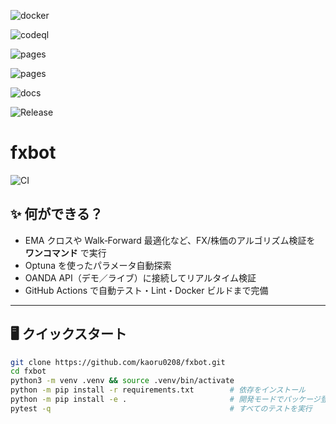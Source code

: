 ![docker](https://img.shields.io/github/actions/workflow/status/kaoru0208/fxbot/docker-build.yml?branch=master)

![codeql](https://img.shields.io/github/actions/workflow/status/kaoru0208/fxbot/codeql.yml?branch=master)

![pages](https://img.shields.io/github/actions/workflow/status/kaoru0208/fxbot/docs-pages.yml?branch=master)

![pages](https://img.shields.io/github/actions/workflow/status/kaoru0208/fxbot/pages.yml?branch=master)

![docs](https://img.shields.io/badge/docs-online-brightgreen)

![Release](https://img.shields.io/github/v/tag/kaoru0208/fxbot?label=release)

<!-- プロジェクト名と CI バッジ -->
# fxbot  
![CI](https://github.com/kaoru0208/fxbot/actions/workflows/ci.yml/badge.svg)

## ✨ 何ができる？
- EMA クロスや Walk‑Forward 最適化など、FX/株価のアルゴリズム検証を **ワンコマンド** で実行  
- Optuna を使ったパラメータ自動探索  
- OANDA API（デモ／ライブ）に接続してリアルタイム検証  
- GitHub Actions で自動テスト・Lint・Docker ビルドまで完備

---

## 🖥️ クイックスタート

```bash
git clone https://github.com/kaoru0208/fxbot.git
cd fxbot
python3 -m venv .venv && source .venv/bin/activate
python -m pip install -r requirements.txt        # 依存をインストール
python -m pip install -e .                       # 開発モードでパッケージ登録
pytest -q                                        # すべてのテストを実行

